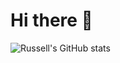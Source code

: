 # Hi there 👋

![Russell's GitHub stats](https://github-readme-stats.vercel.app/api?username=ploverlake&count_private=true&hide_title=true&show_icons=true)
